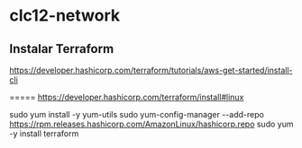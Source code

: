 # clc12-network

## Instalar Terraform

https://developer.hashicorp.com/terraform/tutorials/aws-get-started/install-cli

=====
https://developer.hashicorp.com/terraform/install#linux

sudo yum install -y yum-utils
sudo yum-config-manager --add-repo https://rpm.releases.hashicorp.com/AmazonLinux/hashicorp.repo
sudo yum -y install terraform

